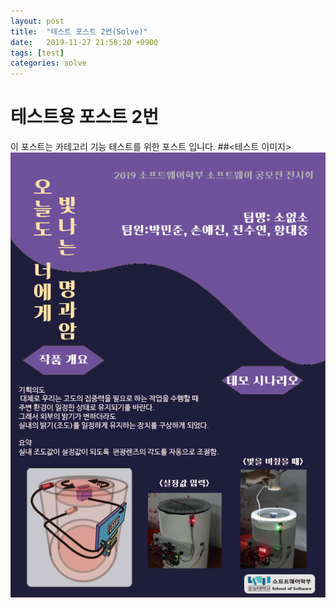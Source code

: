 ```yaml
---
layout: post
title:  "테스트 포스트 2번(Solve)"
date:   2019-11-27 21:58:20 +0900
tags: [test]
categories: solve
---
```

# 테스트용 포스트 2번
이 포스트는 카테고리 기능 테스트를 위한 포스트 입니다.
##<테스트 이미지>
![[데모포스터]소없소팀_박민준 ](/assets/[데모포스터]소없소팀_박민준%20.png)
